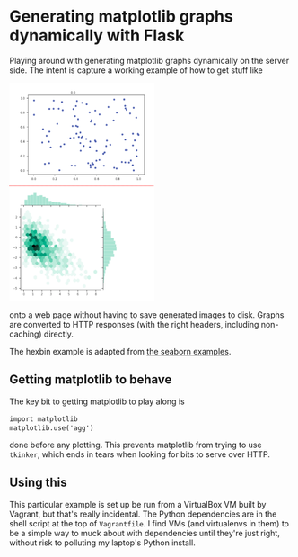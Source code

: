 # Generating matplotlib graphs dynamically with Flask

Playing around with generating matplotlib graphs dynamically on the server side. The intent is capture a working example of how to get stuff like

![example](example.png)

onto a web page without having to save generated images to disk. Graphs are converted to HTTP responses (with the right headers, including non-caching) directly.

The hexbin example is adapted from [the seaborn examples](https://seaborn.pydata.org/examples/).

## Getting matplotlib to behave

The key bit to getting matplotlib to play along is

    import matplotlib
    matplotlib.use('agg')

done before any plotting. This prevents matplotlib from trying to use `tkinker`, which ends in tears when looking for bits to serve over HTTP.

## Using this

This particular example is set up be run from a VirtualBox VM built by Vagrant, but that's really incidental. The Python dependencies are in the shell script at the top of `Vagrantfile`. I find VMs (and virtualenvs in them) to be a simple way to muck about with dependencies until they're just right, without risk to polluting my laptop's Python install.
